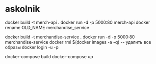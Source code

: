 # askolnik

docker build -t merch-api .
docker run -d -p 5000:80 merch-api
docker rename OLD_NAME merchandise_service

docker build -t merchandise-service .
docker run -d -p 5000:80 merchandise-service
docker rmi $(docker images -a -q)  -- удалить все образы
docker login <server> -u <username> -p <password>

 docker-compose build
 docker-compose up